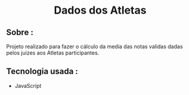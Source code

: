 <h1 align="center">Dados dos Atletas</h1>

## Sobre :
Projeto realizado para fazer o cálculo da media das notas validas dadas pelos juizes aos Atletas participantes.

## Tecnologia usada :
- JavaScript
